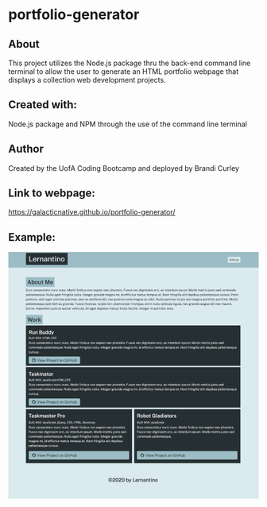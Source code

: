# portfolio-generator

## About 
This project utilizes the Node.js package thru the back-end command line terminal to allow the user to generate an HTML portfolio webpage that displays a collection web development projects.

## Created with:
Node.js package and NPM through the use of the command line terminal

## Author
Created by the UofA Coding Bootcamp and deployed by Brandi Curley

## Link to webpage:
https://galacticnative.github.io/portfolio-generator/

## Example:
![picture](./example.png)